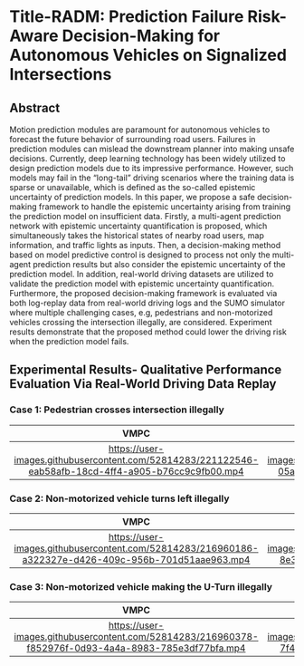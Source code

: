 # Title-RADM: Prediction Failure Risk-Aware Decision-Making for Autonomous Vehicles on Signalized Intersections
## Abstract
Motion prediction modules are paramount for autonomous vehicles to forecast the future behavior of surrounding road users. Failures in prediction modules can mislead the downstream planner into making unsafe decisions. Currently, deep learning technology has been widely utilized to design prediction models due to its impressive performance. However, such models may fail in the “long-tail” driving scenarios where the training data is sparse or unavailable, which is defined as the so-called epistemic uncertainty of prediction models. In this paper, we propose a safe decision-making framework to handle the epistemic uncertainty arising from training the prediction model on insufficient data. Firstly, a multi-agent prediction network with epistemic uncertainty quantification is proposed, which simultaneously takes the historical states of nearby road users, map information, and traffic lights as inputs. Then, a decision-making method based on model predictive control is designed to process not only the multi-agent prediction results but also consider the epistemic uncertainty of the prediction model. In addition, real-world driving datasets are utilized to validate the prediction model with epistemic uncertainty quantification. Furthermore, the proposed decision-making framework is evaluated via both log-replay data from real-world driving logs and the SUMO simulator where multiple challenging cases, e.g, pedestrians and non-motorized vehicles crossing the intersection illegally, are considered. Experiment results demonstrate that the proposed method could lower the driving risk when the prediction model fails.

## Experimental Results- Qualitative Performance Evaluation Via Real-World Driving Data Replay

### Case 1: Pedestrian crosses intersection illegally
VMPC |　RADM
:-------------------------:|:-------------------------:
https://user-images.githubusercontent.com/52814283/221122546-eab58afb-18cd-4ff4-a905-b76cc9c9fb00.mp4 | https://user-images.githubusercontent.com/52814283/221122626-05a4d0d4-1f08-4d06-8fa7-dc936e50837e.mp4

### Case 2: Non-motorized vehicle turns left illegally
VMPC |　RADM
:-------------------------:|:-------------------------:
https://user-images.githubusercontent.com/52814283/216960186-a322327e-d426-409c-956b-701d51aae963.mp4 | https://user-images.githubusercontent.com/52814283/216960250-8e3c4f89-ef68-4fc1-b7a5-7989d5d075cb.mp4

### Case 3: Non-motorized vehicle making the U-Turn illegally

VMPC |　RADM
:-------------------------:|:-------------------------:
https://user-images.githubusercontent.com/52814283/216960378-f852976f-0d93-4a4a-8983-785e3df77bfa.mp4 | https://user-images.githubusercontent.com/52814283/216960436-7f45ecff-70d3-44c7-945a-61a9c73d67ba.mp4
